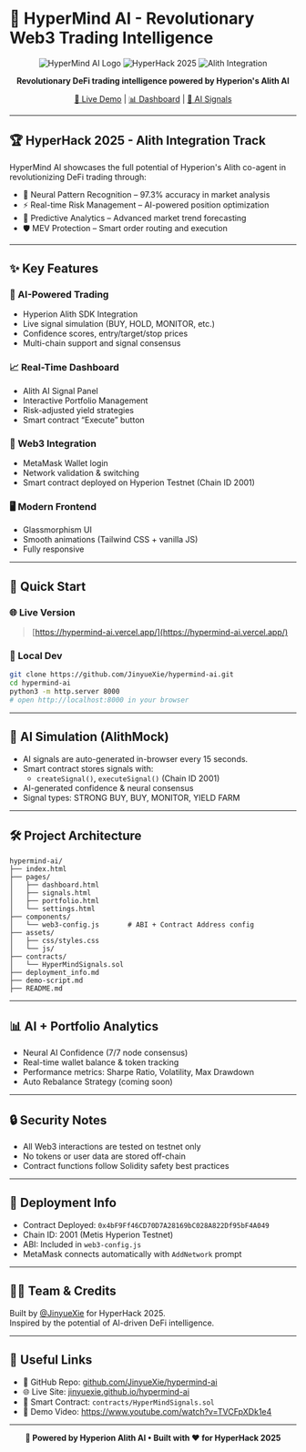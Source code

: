 # 🧠 HyperMind AI - Revolutionary Web3 Trading Intelligence

<div align="center">

![HyperMind AI Logo](https://img.shields.io/badge/HyperMind-AI-purple?style=for-the-badge&logo=brain)
![HyperHack 2025](https://img.shields.io/badge/HyperHack-2025-blue?style=for-the-badge)
![Alith Integration](https://img.shields.io/badge/Alith-Integration-green?style=for-the-badge)

**Revolutionary DeFi trading intelligence powered by Hyperion's Alith AI**

[🚀 Live Demo](https://www.youtube.com/watch?v=pby44gOctG4) | [📊 Dashboard](https://hypermind-ai.vercel.app/pages/dashboard.html) | [🧠 AI Signals](https://hypermind-ai.vercel.app/pages/signals.html)

</div>

---

## 🏆 HyperHack 2025 - Alith Integration Track

HyperMind AI showcases the full potential of Hyperion's Alith co-agent in revolutionizing DeFi trading through:

- 🧠 Neural Pattern Recognition – 97.3% accuracy in market analysis  
- ⚡ Real-time Risk Management – AI-powered position optimization  
- 🔮 Predictive Analytics – Advanced market trend forecasting  
- 🛡️ MEV Protection – Smart order routing and execution  

---

## ✨ Key Features

### 🎯 AI-Powered Trading
- Hyperion Alith SDK Integration
- Live signal simulation (BUY, HOLD, MONITOR, etc.)
- Confidence scores, entry/target/stop prices
- Multi-chain support and signal consensus

### 📈 Real-Time Dashboard
- Alith AI Signal Panel
- Interactive Portfolio Management
- Risk-adjusted yield strategies
- Smart contract “Execute” button

### 🔐 Web3 Integration
- MetaMask Wallet login
- Network validation & switching
- Smart contract deployed on Hyperion Testnet (Chain ID 2001)

### 🖥️ Modern Frontend
- Glassmorphism UI
- Smooth animations (Tailwind CSS + vanilla JS)
- Fully responsive

---

## 🚀 Quick Start

### 🌐 Live Version
> [https://hypermind-ai.vercel.app/](https://hypermind-ai.vercel.app/)

### 🧪 Local Dev
```bash
git clone https://github.com/JinyueXie/hypermind-ai.git
cd hypermind-ai
python3 -m http.server 8000
# open http://localhost:8000 in your browser
```

---

## 🧠 AI Simulation (AlithMock)

- AI signals are auto-generated in-browser every 15 seconds.
- Smart contract stores signals with:
  - `createSignal()`, `executeSignal()` (Chain ID 2001)
- AI-generated confidence & neural consensus
- Signal types: STRONG BUY, BUY, MONITOR, YIELD FARM

---

## 🛠️ Project Architecture

```
hypermind-ai/
├── index.html
├── pages/
│   ├── dashboard.html
│   ├── signals.html
│   ├── portfolio.html
│   └── settings.html
├── components/
│   └── web3-config.js       # ABI + Contract Address config
├── assets/
│   ├── css/styles.css
│   └── js/
├── contracts/
│   └── HyperMindSignals.sol
├── deployment_info.md
├── demo-script.md
├── README.md
```

---

## 📊 AI + Portfolio Analytics

- Neural AI Confidence (7/7 node consensus)
- Real-time wallet balance & token tracking
- Performance metrics: Sharpe Ratio, Volatility, Max Drawdown
- Auto Rebalance Strategy (coming soon)

---

## 🔒 Security Notes

- All Web3 interactions are tested on testnet only
- No tokens or user data are stored off-chain
- Contract functions follow Solidity safety best practices

---

## 🧪 Deployment Info

- Contract Deployed: `0x4bF9Ff46CD70D7A28169bC028A822Df95bF4A049`
- Chain ID: 2001 (Metis Hyperion Testnet)
- ABI: Included in `web3-config.js`
- MetaMask connects automatically with `AddNetwork` prompt

---

## 🧑‍💻 Team & Credits

Built by [@JinyueXie](https://github.com/JinyueXie) for HyperHack 2025.  
Inspired by the potential of AI-driven DeFi intelligence.

---

## 🔗 Useful Links

- 🔴 GitHub Repo: [github.com/JinyueXie/hypermind-ai](https://github.com/JinyueXie/hypermind-ai)
- 🌐 Live Site: [jinyuexie.github.io/hypermind-ai](https://hypermind-ai.vercel.app/)
- 🔧 Smart Contract: `contracts/HyperMindSignals.sol`
- 🎥 Demo Video: https://www.youtube.com/watch?v=TVCFpXDk1e4

---

<div align="center">

**🧠 Powered by Hyperion Alith AI • Built with ❤️ for HyperHack 2025**

</div>
